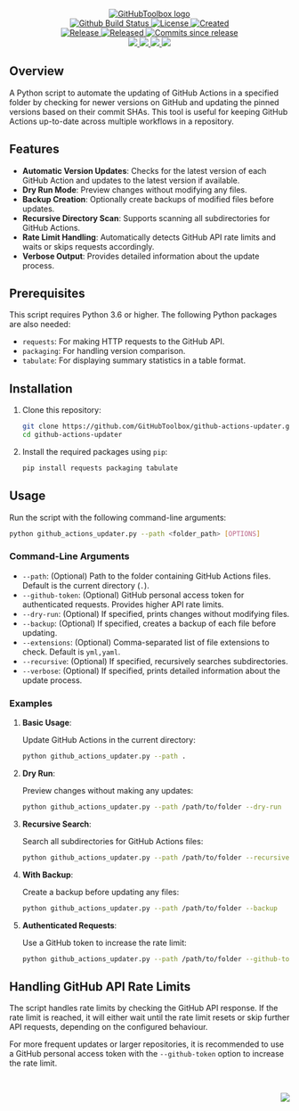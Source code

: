 <!-- markdownlint-disable -->
<p align="center">
    <a href="https://github.com/GitHubToolbox/">
        <img src="https://cdn.wolfsoftware.com/assets/images/github/organisations/githubtoolbox/black-and-white-circle-256.png" alt="GitHubToolbox logo" />
    </a>
    <br />
    <a href="https://github.com/GitHubToolbox/update-actions-package/actions/workflows/cicd.yml">
        <img src="https://img.shields.io/github/actions/workflow/status/GitHubToolbox/update-actions-package/cicd.yml?branch=master&label=build%20status&style=for-the-badge" alt="Github Build Status" />
    </a>
    <a href="https://github.com/GitHubToolbox/update-actions-package/blob/master/LICENSE.md">
        <img src="https://img.shields.io/github/license/GitHubToolbox/update-actions-package?color=blue&label=License&style=for-the-badge" alt="License">
    </a>
    <a href="https://github.com/GitHubToolbox/update-actions-package">
        <img src="https://img.shields.io/github/created-at/GitHubToolbox/update-actions-package?color=blue&label=Created&style=for-the-badge" alt="Created">
    </a>
    <br />
    <a href="https://github.com/GitHubToolbox/update-actions-package/releases/latest">
        <img src="https://img.shields.io/github/v/release/GitHubToolbox/update-actions-package?color=blue&label=Latest%20Release&style=for-the-badge" alt="Release">
    </a>
    <a href="https://github.com/GitHubToolbox/update-actions-package/releases/latest">
        <img src="https://img.shields.io/github/release-date/GitHubToolbox/update-actions-package?color=blue&label=Released&style=for-the-badge" alt="Released">
    </a>
    <a href="https://github.com/GitHubToolbox/update-actions-package/releases/latest">
        <img src="https://img.shields.io/github/commits-since/GitHubToolbox/update-actions-package/latest.svg?color=blue&style=for-the-badge" alt="Commits since release">
    </a>
    <br />
    <a href="https://github.com/GitHubToolbox/update-actions-package/blob/master/.github/CODE_OF_CONDUCT.md">
        <img src="https://img.shields.io/badge/Code%20of%20Conduct-blue?style=for-the-badge" />
    </a>
    <a href="https://github.com/GitHubToolbox/update-actions-package/blob/master/.github/CONTRIBUTING.md">
        <img src="https://img.shields.io/badge/Contributing-blue?style=for-the-badge" />
    </a>
    <a href="https://github.com/GitHubToolbox/update-actions-package/blob/master/.github/SECURITY.md">
        <img src="https://img.shields.io/badge/Report%20Security%20Concern-blue?style=for-the-badge" />
    </a>
    <a href="https://github.com/GitHubToolbox/update-actions-package/issues">
        <img src="https://img.shields.io/badge/Get%20Support-blue?style=for-the-badge" />
    </a>
</p>

## Overview

A Python script to automate the updating of GitHub Actions in a specified folder by checking for newer versions on GitHub and updating the pinned
versions based on their commit SHAs. This tool is useful for keeping GitHub Actions up-to-date across multiple workflows in a repository.

## Features

- **Automatic Version Updates**: Checks for the latest version of each GitHub Action and updates to the latest version if available.
- **Dry Run Mode**: Preview changes without modifying any files.
- **Backup Creation**: Optionally create backups of modified files before updates.
- **Recursive Directory Scan**: Supports scanning all subdirectories for GitHub Actions.
- **Rate Limit Handling**: Automatically detects GitHub API rate limits and waits or skips requests accordingly.
- **Verbose Output**: Provides detailed information about the update process.

## Prerequisites

This script requires Python 3.6 or higher. The following Python packages are also needed:

- `requests`: For making HTTP requests to the GitHub API.
- `packaging`: For handling version comparison.
- `tabulate`: For displaying summary statistics in a table format.

## Installation

1. Clone this repository:

   ```bash
   git clone https://github.com/GitHubToolbox/github-actions-updater.git
   cd github-actions-updater
   ```

2. Install the required packages using `pip`:

   ```bash
   pip install requests packaging tabulate
   ```

## Usage

Run the script with the following command-line arguments:

```bash
python github_actions_updater.py --path <folder_path> [OPTIONS]
```

### Command-Line Arguments

- `--path`: (Optional) Path to the folder containing GitHub Actions files. Default is the current directory (`.`).
- `--github-token`: (Optional) GitHub personal access token for authenticated requests. Provides higher API rate limits.
- `--dry-run`: (Optional) If specified, prints changes without modifying files.
- `--backup`: (Optional) If specified, creates a backup of each file before updating.
- `--extensions`: (Optional) Comma-separated list of file extensions to check. Default is `yml,yaml`.
- `--recursive`: (Optional) If specified, recursively searches subdirectories.
- `--verbose`: (Optional) If specified, prints detailed information about the update process.

### Examples

1. **Basic Usage**:
   
   Update GitHub Actions in the current directory:
   
   ```bash
   python github_actions_updater.py --path .
   ```

2. **Dry Run**:
   
   Preview changes without making any updates:
   
   ```bash
   python github_actions_updater.py --path /path/to/folder --dry-run
   ```

3. **Recursive Search**:
   
   Search all subdirectories for GitHub Actions files:
   
   ```bash
   python github_actions_updater.py --path /path/to/folder --recursive
   ```

4. **With Backup**:
   
   Create a backup before updating any files:
   
   ```bash
   python github_actions_updater.py --path /path/to/folder --backup
   ```

5. **Authenticated Requests**:
   
   Use a GitHub token to increase the rate limit:
   
   ```bash
   python github_actions_updater.py --path /path/to/folder --github-token YOUR_GITHUB_TOKEN
   ```

## Handling GitHub API Rate Limits

The script handles rate limits by checking the GitHub API response. If the rate limit is reached, it will either wait until the rate limit resets or skip further API requests, depending on the configured behaviour.

For more frequent updates or larger repositories, it is recommended to use a GitHub personal access token with the `--github-token` option to increase the rate limit.

<br />
<p align="right"><a href="https://wolfsoftware.com/"><img src="https://img.shields.io/badge/Created%20by%20Wolf%20on%20behalf%20of%20Wolf%20Software-blue?style=for-the-badge" /></a></p>

